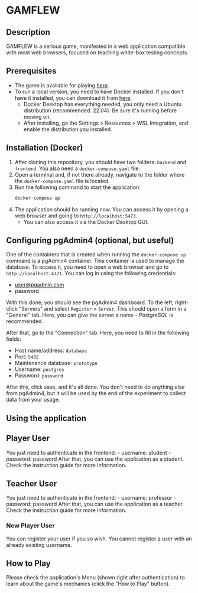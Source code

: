 # GAMFLEW

## Description
GAMFLEW is a serious game, manifested in a web application compatible with most web browsers, focused on teaching white-box testing concepts.

## Prerequisites
- The game is available for playing [here](https://fe.up.pt/gamflew/).
- To run a local version, you need to have Docker installed. If you don't have it installed, you can download it from [here](https://www.docker.com/products/docker-desktop).
  - Docker Desktop has everything needed, you only need a Ubuntu distribution (recommended: 22.04). Be sure it's running before moving on.
  - After installing, go the Settings > Resources > WSL Integration, and enable the distribution you installed.

## Installation (Docker)
1. After cloning this repository, you should have two folders: `backend` and `frontend`. You also need a `docker-compose.yaml` file.
2. Open a terminal and, if not there already, navigate to the folder where the `docker-compose.yaml` file is located.
3. Run the following command to start the application:
   ```bash
   docker-compose up
   ```
4. The application should be running now. You can access it by opening a web browser and going to `http://localhost:5473`.
    - You can also access it via the Docker Desktop GUI.

## Configuring pgAdmin4 (optional, but useful)
One of the containers that is created when running the `docker-compose up` command is a pgAdmin4 container. This container is used to manage the database. To access it, you need to open a web browser and go to `http://localhost:4321`. You can log in using the following credentials:
   - user@pgadmin.com
   - password

With this done, you should see the pgAdmin4 dashboard. To the left, right-click "Servers" and select ``Register`` > ``Server``. This should open a form in a "General" tab. Here, you can give the server a name - *PostgreSQL* is recommended.

After that, go to the "Connection" tab. Here, you need to fill in the following fields:
   - Host name/address: `database`
   - Port: `5432`
   - Maintenance database: `prototype`
   - Username: `postgres`
   - Password: `password`

After this, click save, and it's all done. You don't need to do anything else from pgAdmin4, but it will be used by the end of the experiment to collect data from your usage.

## Using the application

## Player User
You just need to authenticate in the frontend:
    - username: student
    - password: password
After that, you can use the application as a student. Check the instruction guide for more information.

## Teacher User
You just need to authenticate in the frontend:
    - username: professor
    - password: password
After that, you can use the application as a teacher. Check the instruction guide for more information.

### New Player User
You can register your user if you so wish. You cannot register a user with an already existing username.

## How to Play
Please check the application's Menu (shown right after authentication) to learn about the game's mechanics (click the "How to Play" button).
